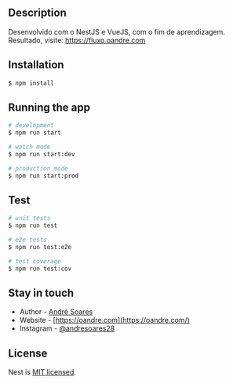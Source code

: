 
## Description

Desenvolvido com o NestJS e VueJS, com o fim de aprendizagem.
Resultado, visite: https://fluxo.oandre.com

## Installation

```bash
$ npm install
```

## Running the app

```bash
# development
$ npm run start

# watch mode
$ npm run start:dev

# production mode
$ npm run start:prod
```

## Test

```bash
# unit tests
$ npm run test

# e2e tests
$ npm run test:e2e

# test coverage
$ npm run test:cov
```

## Stay in touch

- Author - [André Soares](https://oandre.com)
- Website - [https://oandre.com](https://oandre.com/)
- Instagram - [@andresoares28](https://instagram.com/andresoares28)

## License

Nest is [MIT licensed](LICENSE).

